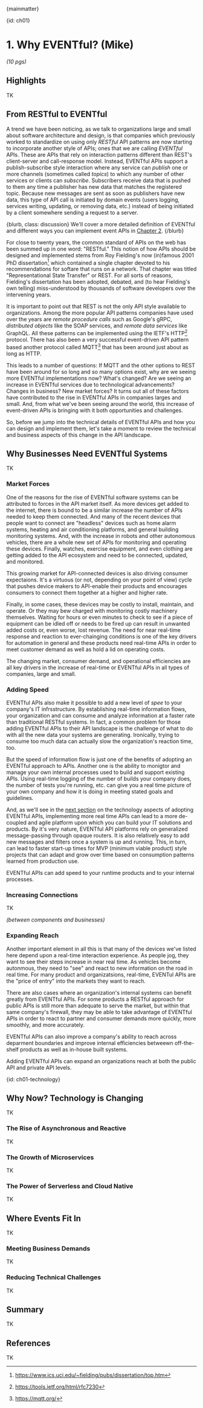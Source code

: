 {mainmatter}

{id: ch01}
# 1. Why EVENTful? (Mike)

*(10 pgs)*

## Highlights
TK

## From RESTful to EVENTful 
A trend we have been noticing, as we talk to organizations large and small about software architecture and design, is that companies which previously worked to standardize on using only *RESTful* API patterns are now starting to incorporate another style of APIs; ones that we are calling *EVENTful* APIs. These are APIs that rely on interaction patterns different than REST's client-server and call-response model. Instead, EVENTful APIs support a publish-subscribe style interaction where any service can *publish* one or more channels (sometimes called *topics*) to which any number of other services or clients can *subscribe*. Subscribers receive data that is pushed to them any time a publisher has new data that matches the registered topic. Because new messages are sent as soon as publishers have new data, this type of API call is initiated by domain events (users logging, services writing, updating, or removing data, etc.) instead of being initiated by a client somewhere sending a request to a server.

{blurb, class: discussion}
We'll cover a more detailed definition of EVENTful and different ways you can implement event APIs in [Chapter 2](#ch02).
{/blurb}

For close to twenty years, the common standard of APIs on the web has been summed up in one word: "RESTful." This notion of how APIs should be designed and implemented stems from Roy Fielding's now (in)famous 2001 PhD dissertation[^ch01-fielding] which contained a single chapter devoted to his recommendations for softare that runs on a network. That chapter was titled "Representational State Transfer" or REST. For all sorts of reasons, Fielding's dissertation has been adopted, debated, and (to hear Fielding's own telling) miss-understood by thousands of software developers over the intervening years. 

[^ch01-fielding]: <https://www.ics.uci.edu/~fielding/pubs/dissertation/top.htm>

It is important to point out that REST is not the only API style available to organizations. Among the more popular API patterns companies have used over the years are *remote procedure calls* such as Google's gRPC, *distributed objects* like the SOAP services, and *remote data services* like GraphQL. All these patterns can be implemented using the IETF's HTTP[^ch01-http] protocol. There has also been a very successful event-driven API pattern based another protocol called MQTT[^ch01-mqtt] that has been around just about as long as HTTP. 

[^ch01-http]: <https://tools.ietf.org/html/rfc7230>
[^ch01-mqtt]: <https://mqtt.org/>

This leads to a number of questions: If MQTT and the other options to REST have been around for so long and so many options exist, why are we seeing more EVENTful implementations now? What's changed? Are we seeing an increase in EVENTful services due to technological advancements? Changes in business? New market forces?  It turns out all of these factors have contributed to the rise in EVENTful APIs in companies larges and small. And, from what we've been seeing around the world, this increase of event-driven APIs is bringing with it both opportunities and challenges.

So, before we jump into the technical details of EVENTful APIs and how you can design and implement them, let's take a moment to review the technical and business aspects of this change in the API landscape.

## Why Businesses Need EVENTful Systems
TK

### Market Forces 
One of the reasons for the rise of EVENTful software systems can be attributed to forces in the API market itself. As more devices get added to the internet, there is bound to be a similar increase the number of APIs needed to keep them connected. And many of the recent devices that people want to connect are "headless" devices such as home alarm systems, heating and air conditioning platforms, and general building monitoring systems. And, with the increase in robots and other autonomous vehicles, there are a whole new set of APIs for monitoring and operating these devices. Finally, watches, exercise equipment, and even clothing are getting added to the API ecosystem and need to be connected, updated, and monitored. 

This growing market for API-connected devices is also driving consumer expectaions. It's a virtuous (or not, depending on your point of view) cycle that pushes device makers to API-enable their products and encourages consumers to connect them together at a higher and higher rate. 

Finally, in some cases, these devices may be costly to install, maintain, and operate. Or they may bew charged with monitoring costly machinery themselves. Waiting for hours or even minutes to check to see if a piece of equipment can be idled off or needs to be fired up can result in unwanted added costs or, even worse, lost revenue. The need for near real-time response and reaction to ever-chainging conditions is one of the key drivers for automation in general and these products need real-time APIs in order to meet customer demand as well as hold a lid on operating costs.

The changing market, consumer demand, and operational efficiencies are all key drivers in the increase of real-time or EVENTful APIs in all types of companies, large and small.

### Adding Speed 
EVENTful APIs also make it possible to add a new level of *spee* to your company's IT infrsstructure. By establishing real-time information flows, your organization and can consume and analyze information at a faster rate than traditional RESTful systems. In fact, a common problem for those adding EVENTful APIs to their API landscape is the challenge of what to do with all the new data your systems are generating. Ironically, trying to consume too much data can actually slow the organization's reaction time, too.

But the speed of information flow is just one of the benefits of adopting an EVENTful approach to APIs. Another one is the ability to monigtor and manage your own internal processes used to build and support existing APIs. Using real-time logging of the number of builds your company does, the number of tests you're running, etc. can give you a real time picture of your own company and how it is doing in meeting stated goals and guidelines. 

And, as we'll see in the [next section](#ch01-technology) on the technology aspects of adopting EVENTful APIs, implementing more real time APIs can lead to a more de-coupled and agile platform upon which you can build your IT solutions and products. By it's very nature, EVENTful API platforms rely on generalized message-passing through opaque routers. It is also relatively easy to add new messages and filters once a system is up and running. This, in turn, can lead to faster start-up times for MVP (minimum viable product) style projects that can adapt and grow over time based on consumption patterns learned from production use.

EVENTful APIs can add speed to your runtime products and to your internal processes.

### Increasing Connections 
TK

*(between components and businesses)*

### Expanding Reach 
Another important element in all this is that many of the devices we've listed here depend upon a real-time interaction experience. As people jog, they want to see their steps increase in near real time. As vehicles become autonmous, they need to "see" and react to new information on the road in real time. For many product and organizatsions, real-time, EVENTul APIs are the "price of entry" into the markets they want to reach. 

There are also cases where an organization's internal systems can benefit greatly from EVENTful APIs. For some products a RESTful approach for public APIs is still more than adequate to serve the market, but within that same company's firewall, they may be able to take advantage of EVENTful APIs in order to react to partner and consumer demands more quickly, more smoothly, and more accurately.

EVENTful APIs can also improve a company's ability to reach across deparment boundaries and improve internal efficiencies betweewn off-the-shelf products as well as in-house built systems. 

Adding EVENTful APIs can expand an organizations reach at both the public API and private API levels.

{id: ch01-technology}
## Why Now? Technology is Changing
TK

### The Rise of Asynchronous and Reactive 
TK

### The Growth of Microservices 
TK

### The Power of Serverless and Cloud Native
TK

## Where Events Fit In
TK

### Meeting Business Demands
TK

### Reducing Technical Challenges
TK

## Summary
TK

## References
TK



